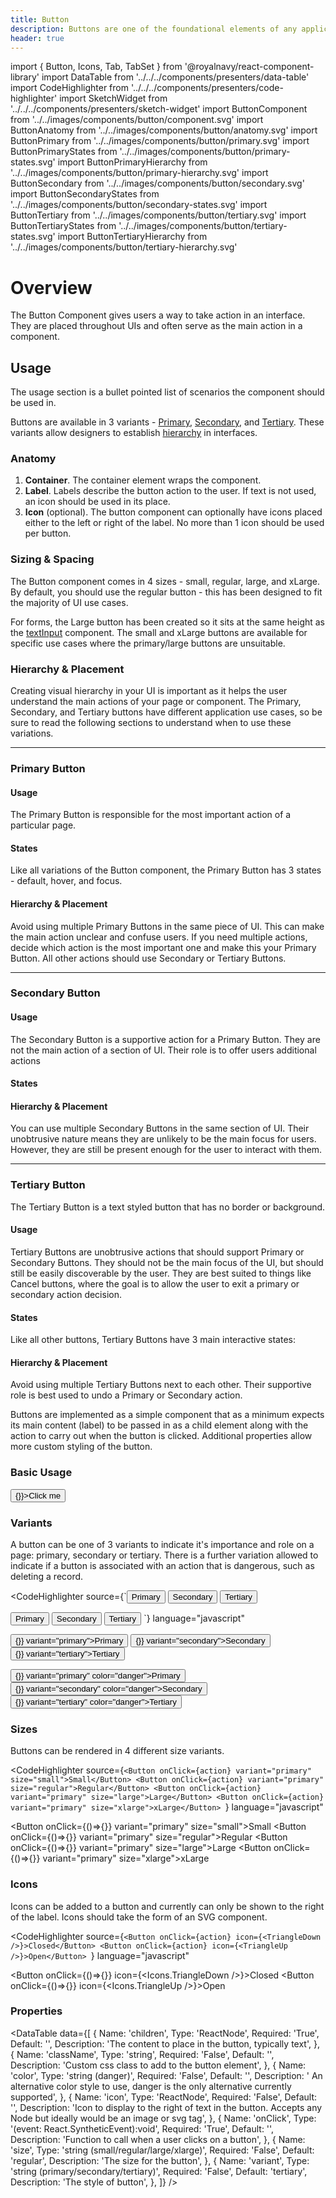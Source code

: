 ```yaml
---
title: Button
description: Buttons are one of the foundational elements of any application.
header: true
---
```


import { Button, Icons, Tab, TabSet } from '@royalnavy/react-component-library'
import DataTable from '../../../components/presenters/data-table'
import CodeHighlighter from '../../../components/presenters/code-highlighter'
import SketchWidget from '../../../components/presenters/sketch-widget'
import ButtonComponent from '../../images/components/button/component.svg'
import ButtonAnatomy from '../../images/components/button/anatomy.svg'
import ButtonPrimary from '../../images/components/button/primary.svg'
import ButtonPrimaryStates from '../../images/components/button/primary-states.svg'
import ButtonPrimaryHierarchy from '../../images/components/button/primary-hierarchy.svg'
import ButtonSecondary from '../../images/components/button/secondary.svg'
import ButtonSecondaryStates from '../../images/components/button/secondary-states.svg'
import ButtonTertiary from '../../images/components/button/tertiary.svg'
import ButtonTertiaryStates from '../../images/components/button/tertiary-states.svg'
import ButtonTertiaryHierarchy from '../../images/components/button/tertiary-hierarchy.svg'

# Overview

The Button Component gives users a way to take action in an interface. They are placed throughout UIs and often serve as the main action in a component.

<ButtonComponent />

## Usage
The usage section is a bullet pointed list of scenarios the component should be used in.

<TabSet>
  <Tab title="Design">

<SketchWidget name="Button" href="/standards-toolkit.sketch" />

Buttons are available in 3 variants - [Primary](#primary), [Secondary](#secondary), and [Tertiary](#tertiary). These variants allow designers to establish [hierarchy](#hierarchy) in interfaces.

### Anatomy
<ButtonAnatomy />

1. **Container**. The container element wraps the component.
2. **Label**. Labels describe the button action to the user. If text is not used, an icon should be used in its place.
3. **Icon** (optional). The button component can optionally have icons placed either to the left or right of the label. No more than 1 icon should be used per button.

### Sizing & Spacing
The Button component comes in 4 sizes - small, regular, large, and xLarge.
By default, you should use the regular button - this has been designed to fit the majority of UI use cases. 

For forms, the Large button has been created so it sits at the same height as the [textInput](/components/textInput) component. The small and xLarge buttons are available for specific use cases where the primary/large buttons are unsuitable.

### Hierarchy & Placement
Creating visual hierarchy in your UI is important as it helps the user understand the main actions of your page or component. The Primary, Secondary, and Tertiary buttons have different application use cases, so be sure to read the following sections to understand when to use these variations.

---

### Primary Button

<ButtonPrimary />

#### Usage
The Primary Button is responsible for the most important action of a particular page.

#### States
Like all variations of the Button component, the Primary Button has 3 states - default, hover, and focus.

<ButtonPrimaryStates />

#### Hierarchy & Placement
Avoid using multiple Primary Buttons in the same piece of UI. This can make the main action unclear and confuse users. If you need multiple actions, decide which action is the most important one and make this your Primary Button. All other actions should use Secondary or Tertiary Buttons.

<ButtonPrimaryHierarchy />

---

### Secondary Button
<ButtonSecondary />

#### Usage
The Secondary Button is a supportive action for a Primary Button. They are not the main action of a section of UI. Their role is to offer users additional actions

#### States
<ButtonSecondaryStates />

#### Hierarchy & Placement
You can use multiple Secondary Buttons in the same section of UI. Their unobtrusive nature means they are unlikely to be the main focus for users. However, they are still be present enough for the user to interact with them.

---

### Tertiary Button
The Tertiary Button is a text styled button that has no border or background.
<ButtonTertiary />

#### Usage
Tertiary Buttons are unobtrusive actions that should support Primary or Secondary Buttons. They should not be the main focus of the UI, but should still be easily discoverable by the user. They are best suited to things like Cancel buttons, where the goal is to allow the user to exit a primary or secondary action decision.

#### States
Like all other buttons, Tertiary Buttons have 3 main interactive states:
<ButtonTertiaryStates />

#### Hierarchy & Placement
Avoid using multiple Tertiary Buttons next to each other. Their supportive role is best used to undo a Primary or Secondary action.

<ButtonTertiaryHierarchy />

</Tab>

<Tab title="Develop">

Buttons are implemented as a simple component that as a minimum expects its main content (label) to be passed in as a child element along with the action to carry out when the button is clicked. Additional properties allow more custom styling of the button.

### Basic Usage

<CodeHighlighter source="<Button onClick={onClickHandler}>Click me</Button>" language="javascript">
  <Button onClick={() => {}}>Click me</Button>
</CodeHighlighter>

### Variants
A button can be one of 3 variants to indicate it's importance and role on a page: primary, secondary or tertiary. There is a further variation allowed to indicate if a button is associated with an action that is dangerous, such as deleting a record.

<CodeHighlighter 
source={`<Button onClick={action} variant="primary">Primary</Button>
<Button onClick={action} variant="secondary">Secondary</Button>
<Button onClick={action} variant="tertiary">Tertiary</Button>

<Button onClick={action} variant="primary" color="danger">Primary</Button>
<Button onClick={action} variant="secondary" color="danger">Secondary</Button>
<Button onClick={action} variant="tertiary" color="danger">Tertiary</Button>
`} language="javascript"
>
  <p>
    <Button onClick={()=>{}} variant="primary">Primary</Button>
    <Button onClick={()=>{}} variant="secondary">Secondary</Button>
    <Button onClick={()=>{}} variant="tertiary">Tertiary</Button>
  </p>
  <p>
    <Button onClick={()=>{}} variant="primary" color="danger">Primary</Button>
    <Button onClick={()=>{}} variant="secondary" color="danger">Secondary</Button>
    <Button onClick={()=>{}} variant="tertiary" color="danger">Tertiary</Button>
  </p>
</CodeHighlighter>

### Sizes
Buttons can be rendered in 4 different size variants.

<CodeHighlighter source={`<Button onClick={action} variant="primary" size="small">Small</Button>
<Button onClick={action} variant="primary" size="regular">Regular</Button>
<Button onClick={action} variant="primary" size="large">Large</Button>
<Button onClick={action} variant="primary" size="xlarge">xLarge</Button>
`} language="javascript"
>
  <Button onClick={()=>{}} variant="primary" size="small">Small</Button>
  <Button onClick={()=>{}} variant="primary" size="regular">Regular</Button>
  <Button onClick={()=>{}} variant="primary" size="large">Large</Button>
  <Button onClick={()=>{}} variant="primary" size="xlarge">xLarge</Button>
</CodeHighlighter>


### Icons
Icons can be added to a button and currently can only be shown to the right of the label. Icons should take the form of an SVG component.

<CodeHighlighter 
source={`<Button onClick={action} icon={<TriangleDown />}>Closed</Button>
<Button onClick={action} icon={<TriangleUp />}>Open</Button>
`} language="javascript"
>
  <Button onClick={()=>{}} icon={<Icons.TriangleDown />}>Closed</Button>
  <Button onClick={()=>{}} icon={<Icons.TriangleUp />}>Open</Button>
</CodeHighlighter>

### Properties
<DataTable data={[
  {
    Name: 'children',
    Type: 'ReactNode',
    Required: 'True',
    Default: '',
    Description: 'The content to place in the button, typically text',
  },
  {
    Name: 'className',
    Type: 'string',
    Required: 'False',
    Default: '',
    Description: 'Custom css class to add to the button element',
  },
  {
    Name: 'color',
    Type: 'string (danger)',
    Required: 'False',
    Default: '',
    Description: ' An alternative color style to use, danger is the only alternative currently supported',
  },
  {
    Name: 'icon',
    Type: 'ReactNode',
    Required: 'False',
    Default: '',
    Description: 'Icon to display to the right of text in the button. Accepts any Node but ideally would be an image or svg tag',
  },
  {
    Name: 'onClick',
    Type: '(event: React.SyntheticEvent):void',
    Required: 'True',
    Default: '',
    Description: 'Function to call when a user clicks on a button',
  },
  {
    Name: 'size',
    Type: 'string (small/regular/large/xlarge)',
    Required: 'False',
    Default: 'regular',
    Description: 'The size for the button',
  },
  {
    Name: 'variant',
    Type: 'string (primary/secondary/tertiary)',
    Required: 'False',
    Default: 'tertiary',
    Description: 'The style of button',
  },
]} />

</Tab>
</TabSet>
